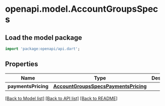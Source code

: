 # openapi.model.AccountGroupsSpecs

## Load the model package
```dart
import 'package:openapi/api.dart';
```

## Properties
Name | Type | Description | Notes
------------ | ------------- | ------------- | -------------
**paymentsPricing** | [**AccountGroupsSpecsPaymentsPricing**](AccountGroupsSpecsPaymentsPricing.md) |  | [optional] 

[[Back to Model list]](../README.md#documentation-for-models) [[Back to API list]](../README.md#documentation-for-api-endpoints) [[Back to README]](../README.md)


